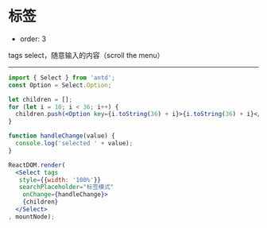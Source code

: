 # 标签

- order: 3

tags select，随意输入的内容（scroll the menu）

---


````jsx
import { Select } from 'antd';
const Option = Select.Option;

let children = [];
for (let i = 10; i < 36; i++) {
  children.push(<Option key={i.toString(36) + i}>{i.toString(36) + i}</Option>);
}

function handleChange(value) {
  console.log('selected ' + value);
}

ReactDOM.render(
  <Select tags
   style={{width: '100%'}}
   searchPlaceholder="标签模式"
    onChange={handleChange}>
    {children}
  </Select>
, mountNode);
````
